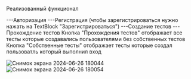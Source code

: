 Реализованный функционал

---Авторизация
---Регистрация (чтобы зарегистрироваться нужно нажать на TextBlock "Зарегистрироваться")
---Создание тестов
---Прохождение тестов
Кнопка "Прохождения тестов" отображает все тесты которые создавались пользователями без собственных тестов
Кнопка "Собственные тесты" отображает тесты которые создал пользоватль который выполнил вход

![Снимок экрана 2024-06-26 180044](https://github.com/AndrewPomogaybo/Testing/assets/133127409/3f8d65cf-f100-4f49-9917-bf27e7be2815)
![Снимок экрана 2024-06-26 180054](https://github.com/AndrewPomogaybo/Testing/assets/133127409/234e09fd-04dd-48a1-99f8-b9bf632ce4e6)

